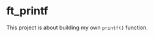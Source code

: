# ft_printf

<p align="center"
    <img src="printscreen.png"/>
</p>

This project is about building my own `printf()` function.

